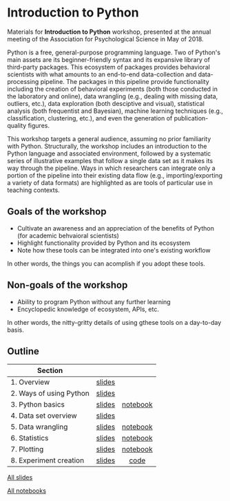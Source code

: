 # Introduction to Python

Materials for **Introduction to Python** workshop, presented at the annual meeting of the Association for Psychological Science in May of 2018.

Python is a free, general-purpose programming language.  Two of Python's main assets are its beginner-friendly syntax and its expansive library of third-party packages.  This ecosystem of packages provides behavioral scientists with what amounts to an end-to-end data-collection and data-processing pipeline.  The packages in this pipeline provide functionality including the creation of behavioral experiments (both those conducted in the laboratory and online), data wrangling (e.g., dealing with missing data, outliers, etc.), data exploration (both desciptive and visual), statistical analysis (both frequentist and Bayesian), machine learning techniques (e.g., classification, clustering, etc.), and even the generation of publication-quality figures.

This workshop targets a general audience, assuming no prior familiarity with Python.  Structurally, the workshop includes an introduction to the Python language and associated environment, followed by a systematic series of illustrative examples that follow a single data set as it makes its way through the pipeline.  Ways in which researchers can integrate only a portion of the pipeline into their existing data flow (e.g., importing/exporting a variety of data formats) are highlighted as are tools of particular use in teaching contexts.

## Goals of the workshop
* Cultivate an awareness and an appreciation of the benefits of Python (for academic behvaioral scientists)
* Highlight functionality provided by Python and its ecosystem
* Note how these tools can be integrated into one's existing workflow

In other words, the things you can acomplish if you adopt these tools.

## Non-goals of the workshop
* Ability to program Python without any further learning
* Encyclopedic knowledge of ecosystem, APIs, etc.

In other words, the nitty-gritty details of using gthese tools on a day-to-day basis.


## Outline
| Section        |            |   |
| ------------- |:-------------:| :-----:|
|1. Overview |[slides](./slides/slides-1.pdf) | 
|2. Ways of using Python | [slides](./slides/slides-2.pdf) |  
|3. Python basics | [slides](./slides/slides-3.pdf) | [notebook](./notebooks/notebook-3.ipynb)
|4. Data set overview | [slides](./slides/slides-4.pdf) | 
|5. Data wrangling | [slides](./slides/slides-5.pdf) | [notebook](./notebooks/notebook-5.ipynb)
|6. Statistics | [slides](./slides/slides-6.pdf) | [notebook](./notebooks/notebook-6.ipynb)
|7. Plotting | [slides](./slides/slides-7.pdf) | [notebook](./notebooks/notebook-7.ipynb)
|8. Experiment creation | [slides](./slides/slides-8.pdf) | [code](./psychopy-shooter-task.zip)

[All slides](./slides/slides-all.pdf)

[All notebooks](./notebooks/notebooks.zip)
